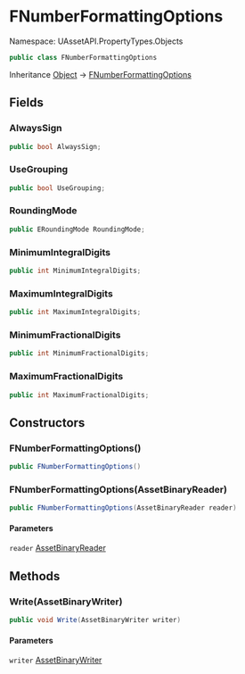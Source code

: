 # FNumberFormattingOptions

Namespace: UAssetAPI.PropertyTypes.Objects

```csharp
public class FNumberFormattingOptions
```

Inheritance [Object](https://docs.microsoft.com/en-us/dotnet/api/system.object) → [FNumberFormattingOptions](./uassetapi.propertytypes.objects.fnumberformattingoptions.md)

## Fields

### **AlwaysSign**

```csharp
public bool AlwaysSign;
```

### **UseGrouping**

```csharp
public bool UseGrouping;
```

### **RoundingMode**

```csharp
public ERoundingMode RoundingMode;
```

### **MinimumIntegralDigits**

```csharp
public int MinimumIntegralDigits;
```

### **MaximumIntegralDigits**

```csharp
public int MaximumIntegralDigits;
```

### **MinimumFractionalDigits**

```csharp
public int MinimumFractionalDigits;
```

### **MaximumFractionalDigits**

```csharp
public int MaximumFractionalDigits;
```

## Constructors

### **FNumberFormattingOptions()**

```csharp
public FNumberFormattingOptions()
```

### **FNumberFormattingOptions(AssetBinaryReader)**

```csharp
public FNumberFormattingOptions(AssetBinaryReader reader)
```

#### Parameters

`reader` [AssetBinaryReader](./uassetapi.assetbinaryreader.md)<br>

## Methods

### **Write(AssetBinaryWriter)**

```csharp
public void Write(AssetBinaryWriter writer)
```

#### Parameters

`writer` [AssetBinaryWriter](./uassetapi.assetbinarywriter.md)<br>
